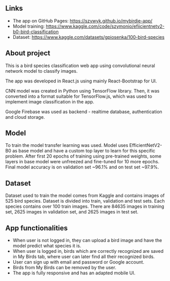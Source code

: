 ## Links
* The app on GitHub Pages: <https://szywyk.github.io/mybirdie-app/>
* Model training: https://www.kaggle.com/code/szymonio/efiicientnetv2-b0-bird-classification
* Dataset: <https://www.kaggle.com/datasets/gpiosenka/100-bird-species>

## About project
This is a bird species classification web app using convolutional neural network model to classify images.

The app was developed in React.js using mainly React-Bootstrap for UI.

CNN model was created in Python using TensorFlow library. Then, it was converted into a format suitable for TensorFlow.js, which was used to implement image classification in the app.

Google Firebase was used as backend - realtime database, authentication and cloud storage.

## Model
To train the model transfer learning was used. Model uses EfficientNetV2-B0 as base model and have a custom top layer to learn for this specific problem. After first 20 epochs of training using pre-trained weights, some layers in base model were unfreezed and fine-tuned for 10 more epochs. Final model accuracy is on validation set ~96.1% and on test set ~97.9%.

## Dataset
Dataset used to train the model comes from Kaggle and contains images of 525 bird species. Dataset is divided into train, validation and test sets. Each species contains over 100 train images. There are 84635 images in training set, 2625 images in validation set, and 2625 images in test set.

## App functionalities

* When user is not logged in, they can upload a bird image and have the model predict what species it is.
* When user is logged in, birds which are correctly recognized are saved in My Birds tab, where user can later find all their recognized birds.
* User can sign up with email and password or Google account.
* Birds from My Birds can be removed by the user.
* The app is fully responsive and has an adapted mobile UI.
